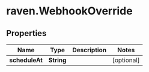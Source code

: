 # raven.WebhookOverride

## Properties

| Name           | Type       | Description | Notes      |
| -------------- | ---------- | ----------- | ---------- |
| **scheduleAt** | **String** |             | [optional] |
